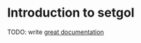 # Introduction to setgol

TODO: write [great documentation](http://jacobian.org/writing/what-to-write/)
